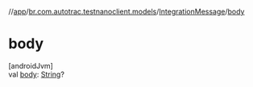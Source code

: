 //[app](../../../index.md)/[br.com.autotrac.testnanoclient.models](../index.md)/[IntegrationMessage](index.md)/[body](body.md)

# body

[androidJvm]\
val [body](body.md): [String](https://kotlinlang.org/api/latest/jvm/stdlib/kotlin/-string/index.html)?
